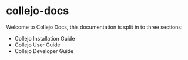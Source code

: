 # collejo-docs

Welcome to Collejo Docs, this documentation is split in to three sections:

+ Collejo Installation Guide
+ Collejo User Guide
+ Collejo Developer Guide
